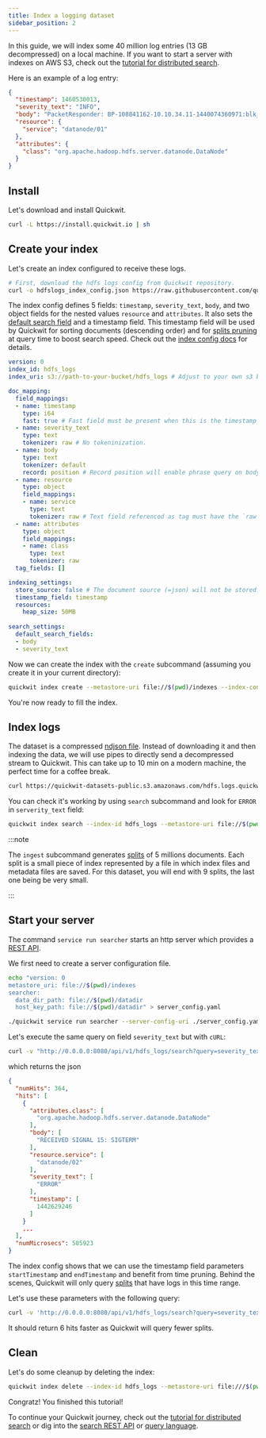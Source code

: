 ```yaml
---
title: Index a logging dataset
sidebar_position: 2
---
```



In this guide, we will index some 40 million log entries (13 GB decompressed) on a local machine. If you want
to start a server with indexes on AWS S3, check out the [tutorial for distributed search](tutorial-hdfs-logs-distributed-search-aws-s3.md).


Here is an example of a log entry:
```json
{
  "timestamp": 1460530013,
  "severity_text": "INFO",
  "body": "PacketResponder: BP-108841162-10.10.34.11-1440074360971:blk_1074072698_331874, type=HAS_DOWNSTREAM_IN_PIPELINE terminating",
  "resource": {
    "service": "datanode/01"
  },
  "attributes": {
    "class": "org.apache.hadoop.hdfs.server.datanode.DataNode"
  }
}
```


## Install

Let's download and install Quickwit.

```bash
curl -L https://install.quickwit.io | sh
```


## Create your index

Let's create an index configured to receive these logs.

```bash
# First, download the hdfs logs config from Quickwit repository.
curl -o hdfslogs_index_config.json https://raw.githubusercontent.com/quickwit-inc/quickwit/main/examples/index_configs/hdfslogs_index_config.json
```

The index config defines 5 fields: `timestamp`, `severity_text`, `body`, and two object fields
for the nested values `resource` and `attributes`. 
It also sets the [default search field](../reference/index-config.md) and a timestamp field. 
This timestamp field will be used by Quickwit for sorting documents (descending order) and for [splits pruning](../overview/architecture.md) at query time to boost search speed. Check out the [index config docs](../reference/index-config.md) for details.


```yaml title="hdfslogs_index_config.yaml"
version: 0
index_id: hdfs_logs
index_uri: s3://path-to-your-bucket/hdfs_logs # Adjust to your own s3 bucket

doc_mapping:
  field_mappings:
  - name: timestamp
    type: i64
    fast: true # Fast field must be present when this is the timestamp field.
  - name: severity_text
    type: text
    tokenizer: raw # No tokeninization.
  - name: body
    type: text
    tokenizer: default
    record: position # Record position will enable phrase query on body field.
  - name: resource
    type: object
    field_mappings:
    - name: service 
      type: text
      tokenizer: raw # Text field referenced as tag must have the `raw` tokenier.
  - name: attributes
    type: object
    field_mappings:
    - name: class
      type: text
      tokenizer: raw
  tag_fields: []

indexing_settings:
  store_source: false # The document source (=json) will not be stored.
  timestamp_field: timestamp
  resources:
    heap_size: 50MB
    
search_settings:
  default_search_fields:
  - body
  - severity_text
```

Now we can create the index with the `create` subcommand (assuming you create it in your current directory):

```bash
quickwit index create --metastore-uri file://$(pwd)/indexes --index-config-uri ./hdfslogs_index_config.json
```

You're now ready to fill the index.

## Index logs
The dataset is a compressed [ndjson file](https://quickwit-datasets-public.s3.amazonaws.com/hdfs.logs.quickwit.json.gz). Instead of downloading it and then indexing the data, we will use pipes to directly send a decompressed stream to Quickwit.
This can take up to 10 min on a modern machine, the perfect time for a coffee break.

```bash
curl https://quickwit-datasets-public.s3.amazonaws.com/hdfs.logs.quickwit.json.gz | gunzip | quickwit index ingest --index-id hdfs_logs --metastore-uri file://$(pwd)/indexes
```

You can check it's working by using `search` subcommand and look for `ERROR` in `serverity_text` field:
```bash
quickwit index search --index-id hdfs_logs --metastore-uri file://$(pwd)/indexes  --query "severity_text:ERROR"
```


:::note

The `ingest` subcommand generates [splits](../overview/architecture.md) of 5 millions documents. Each split is a small piece of index represented by a file in which index files and metadata files are saved. For this dataset, you will end with 9 splits, the last one being be very small.

:::


## Start your server

The command `service run searcher` starts an http server which provides a [REST API](../reference/search-api.md).

We first need to create a server configuration file. 

```bash
echo "version: 0
metastore_uri: file://$(pwd)/indexes
searcher:
  data_dir_path: file://$(pwd)/datadir
  host_key_path: file://$(pwd)/datadir" > server_config.yaml
```

```bash
./quickwit service run searcher --server-config-uri ./server_config.yaml
```

Let's execute the same query on field `severity_text` but with `cURL`:

```bash
curl -v "http://0.0.0.0:8080/api/v1/hdfs_logs/search?query=severity_text:ERROR"
```

which returns the json

```json
{
  "numHits": 364,
  "hits": [
    {
      "attributes.class": [
        "org.apache.hadoop.hdfs.server.datanode.DataNode"
      ],
      "body": [
        "RECEIVED SIGNAL 15: SIGTERM"
      ],
      "resource.service": [
        "datanode/02"
      ],
      "severity_text": [
        "ERROR"
      ],
      "timestamp": [
        1442629246
      ]
    }
    ...
  ],
  "numMicrosecs": 505923
}
```

The index config shows that we can use the timestamp field parameters `startTimestamp` and `endTimestamp` and benefit from time pruning. Behind the scenes, Quickwit will only query [splits](../overview/architecture.md) that have logs in this time range.

Let's use these parameters with the following query:

```bash
curl -v 'http://0.0.0.0:8080/api/v1/hdfs_logs/search?query=severity_text:ERROR&startTimestamp=1442834249&endTimestamp=1442900000'
```

It should return 6 hits faster as Quickwit will query fewer splits.

## Clean

Let's do some cleanup by deleting the index:

```bash
quickwit index delete --index-id hdfs_logs --metastore-uri file:///$(pwd)/indexes
```


Congratz! You finished this tutorial! 


To continue your Quickwit journey, check out the [tutorial for distributed search](tutorial-hdfs-logs-distributed-search-aws-s3.md) or dig into the [search REST API](../reference/search-api.md) or [query language](../reference/query-language.md).

